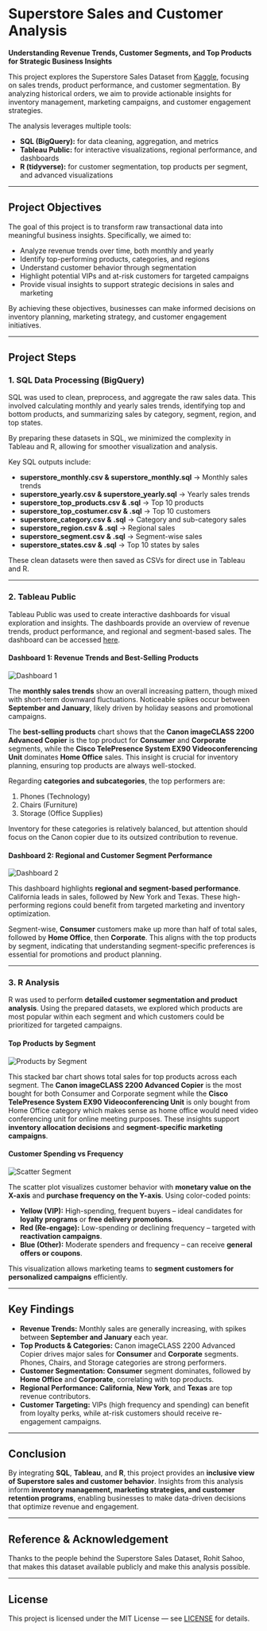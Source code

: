 # Superstore Sales and Customer Analysis

**Understanding Revenue Trends, Customer Segments, and Top Products for Strategic Business Insights**

This project explores the Superstore Sales Dataset from [Kaggle](https://www.kaggle.com/datasets/rohitsahoo/sales-forecasting), focusing on sales trends, product performance, and customer segmentation. By analyzing historical orders, we aim to provide actionable insights for inventory management, marketing campaigns, and customer engagement strategies.

The analysis leverages multiple tools:
- **SQL (BigQuery):** for data cleaning, aggregation, and metrics
- **Tableau Public:** for interactive visualizations, regional performance, and dashboards
- **R (tidyverse):** for customer segmentation, top products per segment, and advanced visualizations

---

## Project Objectives

The goal of this project is to transform raw transactional data into meaningful business insights. Specifically, we aimed to:

- Analyze revenue trends over time, both monthly and yearly
- Identify top-performing products, categories, and regions
- Understand customer behavior through segmentation
- Highlight potential VIPs and at-risk customers for targeted campaigns
- Provide visual insights to support strategic decisions in sales and marketing

By achieving these objectives, businesses can make informed decisions on inventory planning, marketing strategy, and customer engagement initiatives.

---

## Project Steps

### 1. SQL Data Processing (BigQuery)

SQL was used to clean, preprocess, and aggregate the raw sales data. This involved calculating monthly and yearly sales trends, identifying top and bottom products, and summarizing sales by category, segment, region, and top states.  

By preparing these datasets in SQL, we minimized the complexity in Tableau and R, allowing for smoother visualization and analysis.  

Key SQL outputs include:  
- **superstore_monthly.csv & superstore_monthly.sql** → Monthly sales trends  
- **superstore_yearly.csv & superstore_yearly.sql** → Yearly sales trends  
- **superstore_top_products.csv & .sql** → Top 10 products  
- **superstore_top_costumer.csv & .sql** → Top 10 customers  
- **superstore_category.csv & .sql** → Category and sub-category sales  
- **superstore_region.csv & .sql** → Regional sales  
- **superstore_segment.csv & .sql** → Segment-wise sales  
- **superstore_states.csv & .sql** → Top 10 states by sales  

These clean datasets were then saved as CSVs for direct use in Tableau and R.

---

### 2. Tableau Public

Tableau Public was used to create interactive dashboards for visual exploration and insights. The dashboards provide an overview of revenue trends, product performance, and regional and segment-based sales. 
The dashboard can be accessed [here](https://public.tableau.com/shared/FKBK62RR5?:display_count=n&:origin=viz_share_link).

#### Dashboard 1: Revenue Trends and Best-Selling Products

![Dashboard 1](Tableau/Revenue%20Trends%20and%20Best-Selling%20Products.png)

The **monthly sales trends** show an overall increasing pattern, though mixed with short-term downward fluctuations. Noticeable spikes occur between **September and January**, likely driven by holiday seasons and promotional campaigns.  

The **best-selling products** chart shows that the **Canon imageCLASS 2200 Advanced Copier** is the top product for **Consumer** and **Corporate** segments, while the **Cisco TelePresence System EX90 Videoconferencing Unit** dominates **Home Office** sales. This insight is crucial for inventory planning, ensuring top products are always well-stocked.  

Regarding **categories and subcategories**, the top performers are:  
1. Phones (Technology)  
2. Chairs (Furniture)  
3. Storage (Office Supplies)  

Inventory for these categories is relatively balanced, but attention should focus on the Canon copier due to its outsized contribution to revenue.

#### Dashboard 2: Regional and Customer Segment Performance

![Dashboard 2](Tableau/Regional%20and%20Customer%20Segment%20Performance.png)

This dashboard highlights **regional and segment-based performance**. California leads in sales, followed by New York and Texas. These high-performing regions could benefit from targeted marketing and inventory optimization.  

Segment-wise, **Consumer** customers make up more than half of total sales, followed by **Home Office**, then **Corporate**. This aligns with the top products by segment, indicating that understanding segment-specific preferences is essential for promotions and product planning.

---

### 3. R Analysis

R was used to perform **detailed customer segmentation and product analysis**. Using the prepared datasets, we explored which products are most popular within each segment and which customers could be prioritized for targeted campaigns.

#### Top Products by Segment

![Products by Segment](R/products_by_segment.png)

This stacked bar chart shows total sales for top products across each segment. The **Canon imageCLASS 2200 Advanced Copier** is the most bought for both Consumer and Corporate segment while the **Cisco TelePresence System EX90 Videoconferencing Unit** is only bought from Home Office category which makes sense as home office would need video conferencing unit for online meeting purposes. These insights support **inventory allocation decisions** and **segment-specific marketing campaigns**.

#### Customer Spending vs Frequency

![Scatter Segment](R/scatter_segment.png)

The scatter plot visualizes customer behavior with **monetary value on the X-axis** and **purchase frequency on the Y-axis**. Using color-coded points:  
- **Yellow (VIP):** High-spending, frequent buyers – ideal candidates for **loyalty programs** or **free delivery promotions**.  
- **Red (Re-engage):** Low-spending or declining frequency – targeted with **reactivation campaigns**.  
- **Blue (Other):** Moderate spenders and frequency – can receive **general offers or coupons**.  

This visualization allows marketing teams to **segment customers for personalized campaigns** efficiently.

---

## Key Findings

- **Revenue Trends:** Monthly sales are generally increasing, with spikes between **September and January** each year.  
- **Top Products & Categories:** Canon imageCLASS 2200 Advanced Copier drives major sales for **Consumer** and **Corporate** segments. Phones, Chairs, and Storage categories are strong performers.  
- **Customer Segmentation:** **Consumer** segment dominates, followed by **Home Office** and **Corporate**, correlating with top products.  
- **Regional Performance:** **California**, **New York**, and **Texas** are top revenue contributors.  
- **Customer Targeting:** VIPs (high frequency and spending) can benefit from loyalty perks, while at-risk customers should receive re-engagement campaigns.  

---

## Conclusion

By integrating **SQL**, **Tableau**, and **R**, this project provides an **inclusive view of Superstore sales and customer behavior**. Insights from this analysis inform **inventory management, marketing strategies, and customer retention programs**, enabling businesses to make data-driven decisions that optimize revenue and engagement.

---

## Reference & Acknowledgement

Thanks to the people behind the Superstore Sales Dataset, Rohit Sahoo, that makes this dataset available publicly and make this analysis possible.

---

## License

This project is licensed under the MIT License — see [LICENSE](LICENSE) for details.
